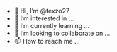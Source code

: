 - 👋 Hi, I’m @texzo27
- 👀 I’m interested in ...
- 🌱 I’m currently learning ...
- 💞️ I’m looking to collaborate on ...
- 📫 How to reach me ...

<!---
texzo27/texzo27 is a ✨ special ✨ repository because its `README.md` (this file) appears on your GitHub profil
You can click the Preview link to take a look at your changes.
--->
